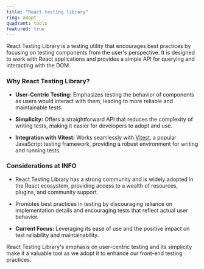 ```yaml
---
title: "React testing library"
ring: adopt
quadrant: tools
featured: true
---
```


React Testing Library is a testing utility that encourages best practices by focusing on testing components from the user's perspective. It is designed to work with React applications and provides a simple API for querying and interacting with the DOM.

### Why React Testing Library?

- **User-Centric Testing:** Emphasizes testing the behavior of components as users would interact with them, leading to more reliable and maintainable tests.

- **Simplicity:** Offers a straightforward API that reduces the complexity of writing tests, making it easier for developers to adopt and use.

- **Integration with Vitest:** Works seamlessly with [Vitest](/tools/vitest/), a popular JavaScript testing framework, providing a robust environment for writing and running tests.

### Considerations at INFO

- React Testing Library has a strong community and is widely adopted in the React ecosystem, providing access to a wealth of resources, plugins, and community support.

- Promotes best practices in testing by discouraging reliance on implementation details and encouraging tests that reflect actual user behavior.

- **Current Focus:** Leveraging its ease of use and the positive impact on test reliability and maintainability.

React Testing Library's emphasis on user-centric testing and its simplicity make it a valuable tool as we adopt it to enhance our front-end testing practices.
